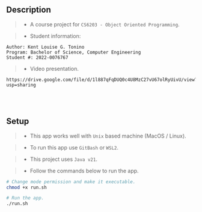## Description

> - A course project for `CS6203 - Object Oriented Programming`.

> - Student information:

```plaintext
Author: Kent Louise G. Tonino
Program: Bachelor of Science, Computer Engineering
Student #: 2022-0076767
```

> - Video presentation.

```plaintext
https://drive.google.com/file/d/1l887qFqDUQ0c4U8MzC27vU67olRyUivU/view?usp=sharing
```

<br />
<br />



## Setup

> - This app works well with `Unix` based machine (MacOS / Linux).

> - To run this app use `GitBash` or `WSL2`.

> - This project uses `Java v21`.

> - Follow the commands below to run the app.

```sh
# Change mode permission and make it executable.
chmod +x run.sh

# Run the app.
./run.sh
```
